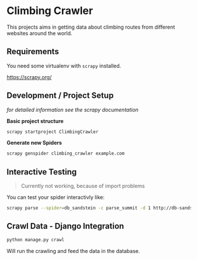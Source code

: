 # Climbing Crawler

This projects aims in getting data about climbing routes from different websites around the world.

## Requirements

You need some virtualenv with `scrapy` installed.

https://scrapy.org/

## Development / Project Setup

*for detailed information see the scrapy documentation*

**Basic project structure**

```bash
scrapy startproject ClimbingCrawler
```

**Generate new Spiders**

```bash
scrapy genspider climbing_crawler example.com
```

## Interactive Testing

> Currently not working, because of import problems

You can test your spider interactivly like:

```bash
scrapy parse --spider=db_sandstein -c parse_summit -d 1 http://db-sandsteinklettern.gipfelbuch.de/weg.php\?gipfelid\=13035
```


## Crawl Data - Django Integration

```bash
python manage.py crawl
```

Will run the crawling and feed the data in the database.
